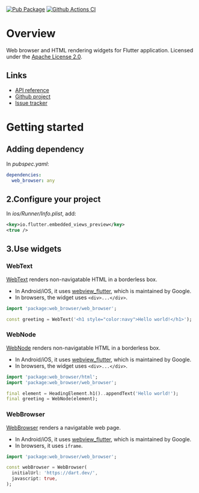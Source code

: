 [![Pub Package](https://img.shields.io/pub/v/web_browser.svg)](https://pub.dartlang.org/packages/web_browser)
[![Github Actions CI](https://github.com/dint-dev/web_browser/workflows/Dart%20CI/badge.svg)](https://github.com/dint-dev/web_browser/actions?query=workflow%3A%22Dart+CI%22)

# Overview
Web browser and HTML rendering widgets for Flutter application. Licensed under the
[Apache License 2.0](LICENSE).

## Links
  * [API reference](https://pub.dev/documentation/web_browser/latest/web_browser/web_browser-library.html)
  * [Github project](https://github.com/dint-dev/web_browser)
  * [Issue tracker](https://github.com/dint-dev/web_browser/issues)

# Getting started
## Adding dependency
In _pubspec.yaml_:
```yaml
dependencies:
  web_browser: any
```

## 2.Configure your project
In _ios/Runner/Info.plist_, add:
```xml
<key>io.flutter.embedded_views_preview</key>
<true />
```

## 3.Use widgets

### WebText
[WebText](https://pub.dev/documentation/universal_html/latest/web_browser/WebText-class.html) renders non-navigatable HTML in a borderless box.
  * In Android/iOS, it uses [webview_flutter](https://pub.dev/packages/webview_flutter), which is
    maintained by Google.
  * In browsers, the widget uses `<div>...</div>`.

```dart
import 'package:web_browser/web_browser';

const greeting = WebText('<h1 style="color:navy">Hello world!</h1>');
```

### WebNode
[WebNode](https://pub.dev/documentation/universal_html/latest/web_browser/WebNode-class.html) renders non-navigatable HTML in a borderless box.
  * In Android/iOS, it uses [webview_flutter](https://pub.dev/packages/webview_flutter), which is
    maintained by Google.
  * In browsers, the widget uses `<div>...</div>`.

```dart
import 'package:web_browser/html';
import 'package:web_browser/web_browser';

final element = HeadingElement.h1()..appendText('Hello world!');
final greeting = WebNode(element);
```

### WebBrowser
[WebBrowser](https://pub.dev/documentation/universal_html/latest/web_browser/WebBrowser-class.html) renders a navigatable web page.
  * In Android/iOS, it uses [webview_flutter](https://pub.dev/packages/webview_flutter), which is
    maintained by Google.
  * In browsers, it uses `iframe`.

```dart
import 'package:web_browser/web_browser';

const webBrowser = WebBrowser(
  initialUrl: 'https://dart.dev/',
  javascript: true,
);
```